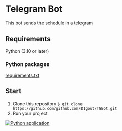 # Telegram Bot
This bot sends the schedule in a telegram
## Requirements
Python (3.10 or later)
### Python packages 
[requirements.txt](https://github.com/D1gout/TGBot/blob/main/requirements.txt)
## Start
1. Clone this repository
`$ git clone https://github.com/github.com/D1gout/TGBot.git`
3. Run your project




[![Python application](https://github.com/D1gout/TGBot/actions/workflows/python-app.yml/badge.svg)](https://github.com/D1gout/TGBot/actions/workflows/python-app.yml)
